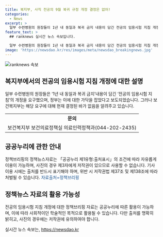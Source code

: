 ```yaml
---
title: 복지부, 사직 전공의 9월 복귀 규정 개정 결정은 없어!
categories:
  - News
excerpt: >
  일부 수련병원의 원장들이 1년 내 동일과 복귀 금지 내용이 담긴 전공의 임용시험 지침 개정을 요구했습니다. 정부는 이에 대응하여 사직한 전공의가 9월부터 복귀 가능하도록 가닥을 잡았다고 합니다. 그러나 보건복지부는 해당 요구에 대한 결정이 아직 내려지지 않았다고 밝혔습니다. 이에 대한 자세한 내용은 보건복지부 보건의료정책실 의료인력정책과로 문의할 수 있습니다. (044-202-2435) [자료출처=정책브리핑 www.korea.kr]
feature_text: >
  ## ranknews 실시간 뉴스 속보입니다.

  일부 수련병원의 원장들이 1년 내 동일과 복귀 금지 내용이 담긴 전공의 임용시험 지침 개정을 요구했습니다. 정부는 이에 대응하여 사직한 전공의가 9월부터 복귀 가능하도록 가닥을 잡았다고 합니다. 그러나 보건복지부는 해당 요구에 대한 결정이 아직 내려지지 않았다고 밝혔습니다. 이에 대한 자세한 내용은 보건복지부 보건의료정책실 의료인력정책과로 문의할 수 있습니다. (044-202-2435) [자료출처=정책브리핑 www.korea.kr]
image: 'https://newsdao.kr/res/images/meta/newsdao_breakingnews.jpg'
---
```


<p><img src="https://newsdao.kr/res/images/meta/newsdao_breakingnews.jpg" alt="ranknews 속보" /></p>

<h2 data-ke-size="size26">복지부에서의 전공의 임용시험 지침 개정에 대한 설명</h2>

<p data-ke-size="size16">일부 수련병원의 원장들은 ‘1년 내 동일과 복귀 금지’내용이 담긴 ‘전공의 임용시험 지침’의 개정을 요구했으며, 정부는 이에 대한 가닥을 잡았다고 보도되었습니다. 그러나 보건복지부는 해당 요구에 대해 현재 결정된 바가 없음을 알려주고 있습니다.</p>

<table style="width: 100%;">
<tbody>
<tr>
<td style="text-align: center; height: 17px;"><b>문의</b></td>
</tr>
<tr>
<td style="text-align: center; height: 17px;">보건복지부 보건의료정책실 의료인력정책과(044-202-2435)</td>
</tr>
</tbody>
</table>

<h2 data-ke-size="size26">공공누리에 관한 안내</h2>

<p data-ke-size="size16">정책브리핑의 정책뉴스자료는 「공공누리 제1유형:출처표시」의 조건에 따라 자유롭게 이용이 가능하며, 사진의 경우 제3자에게 저작권이 있으므로 사용할 수 없습니다. 기사 이용 시에는 출처를 반드시 표기해야 하며, 위반 시 저작권법 제37조 및 제138조에 따라 처벌될 수 있습니다. <span style="color: #1a5490;">자료출처=정책브리핑</span> </p>

<h2 data-ke-size="size26">정책뉴스 자료의 활용 가능성</h2>

<p data-ke-size="size16">전공의 임용시험 지침 개정에 대한 정책브리핑 자료는 공공누리에 따른 활용이 가능하며, 이에 따라 사회적이던 학술적인 목적으로 활용될 수 있습니다. 다만 출처를 명확히 밝히고, 사진의 경우에는 저작권에 유의하여야 합니다.</p>
실시간 뉴스 속보는, <a href="https://newsdao.kr" rel="dofollow">https://newsdao.kr</a>


